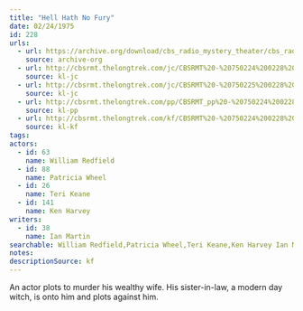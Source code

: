 ```yaml
---
title: "Hell Hath No Fury"
date: 02/24/1975
id: 228
urls: 
  - url: https://archive.org/download/cbs_radio_mystery_theater/cbs_radio_mystery_theater-0201-0250.zip/cbs_radio_mystery_theater-0201-0250%2Fcbsrmt_0228_hell_hath_no_fury.mp3
    source: archive-org
  - url: http://cbsrmt.thelongtrek.com/jc/CBSRMT%20-%20750224%200228%20Hell%20Hath%20No%20Fury%20vbr%20kb_jc.mp3
    source: kl-jc
  - url: http://cbsrmt.thelongtrek.com/jc/CBSRMT%20-%20750225%200228%20Hell%20Hath%20No%20Fury%20vbr%20kb_jc.mp3
    source: kl-jc
  - url: http://cbsrmt.thelongtrek.com/pp/CBSRMT_pp%20-%20750224%200228%20Hell%20Hath%20No%20Fury.mp3
    source: kl-pp
  - url: http://cbsrmt.thelongtrek.com/kf/CBSRMT%20-%20750224%200228%20Hell%20Hath%20No%20Fury_kf.mp3
    source: kl-kf
tags: 
actors:  
  - id: 63
    name: William Redfield  
  - id: 88
    name: Patricia Wheel  
  - id: 26
    name: Teri Keane  
  - id: 141
    name: Ken Harvey
writers:  
  - id: 38
    name: Ian Martin
searchable: William Redfield,Patricia Wheel,Teri Keane,Ken Harvey Ian Martin
notes: 
descriptionSource: kf
---
```

An actor plots to murder his wealthy wife. His sister-in-law, a modern day witch, is onto him and plots against him.